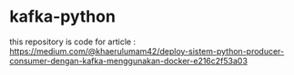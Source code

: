 # kafka-python

this repository is code for article : https://medium.com/@khaerulumam42/deploy-sistem-python-producer-consumer-dengan-kafka-menggunakan-docker-e216c2f53a03